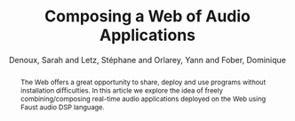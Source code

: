 --- 
title: "Composing a Web of Audio Applications" 
abstract: "The Web offers a great opportunity to share, deploy and use programs without installation difficulties. In this article we explore the idea of freely combining/composing real-time audio applications deployed on the Web using Faust audio DSP language." 
address: "Paris" 
author: "Denoux, Sarah and Letz, Stéphane and Orlarey, Yann and Fober, Dominique"
webAuthor: "Sarah Denoux, Stéphane Letz, Yann Orlarey, Dominique Fober" 
booktitle: "Proceedings of the International Web Audio Conference" 
editor: "Goldszmidt, Samuel and Schnell, Norbert and Saiz, Victor and Matuszewski, Benjamin" 
month: "Proceedings of the International Web Audio Conference"
pages: "" 
publisher: "IRCAM" 
series: "WAC '15"
track: "Poster"  
year: "2015" 
id: "2015_EA_32" 
tags: year2015
media: undefined 
pdflink: undefined
ISSN: 2663-5844
---